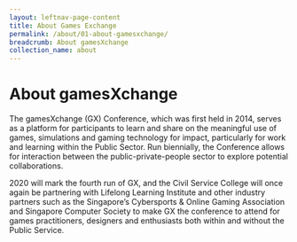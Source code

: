 ```yaml
---
layout: leftnav-page-content
title: About Games Exchange
permalink: /about/01-about-gamesxchange/
breadcrumb: About gamesXchange
collection_name: about
---
```


# About gamesXchange

The gamesXchange (GX) Conference, which was first held in 2014, serves as a platform for participants to learn and share on the meaningful use of games, simulations and gaming technology for impact, particularly for work and learning within the Public Sector. Run biennially, the Conference allows for interaction between the public-private-people sector to explore potential collaborations. 

2020 will mark the fourth run of GX, and the Civil Service College will once again be partnering with Lifelong Learning Institute and other industry partners such as the Singapore’s Cybersports & Online Gaming Association and Singapore Computer Society to make GX the conference to attend for games practitioners, designers and enthusiasts both within and without the Public Service.
